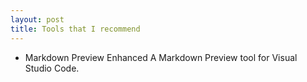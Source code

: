 ```yaml
---
layout: post
title: Tools that I recommend
---
```


* Markdown Preview Enhanced
A Markdown Preview tool for Visual Studio Code.
<!--stackedit_data:
eyJoaXN0b3J5IjpbNjc2ODA3ODQsMTk5ODIwNDIzMCwzNTY4ND
A1MzNdfQ==
-->